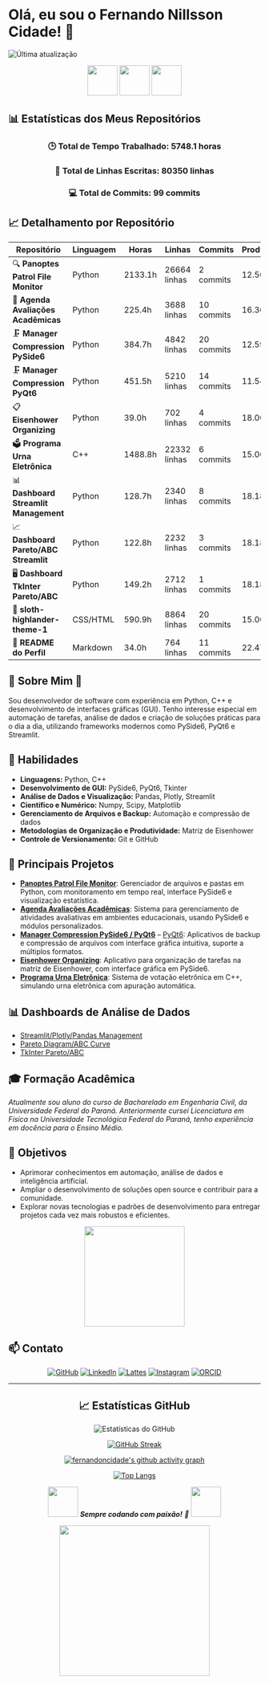 # Olá, eu sou o Fernando Nillsson Cidade! 👋

![Última atualização](https://img.shields.io/github/last-commit/fernandoncidade/fernandoncidade?label=Estatísticas%20atualizadas%20em&style=flat-square)

<div align="center">
  <img src="https://media.giphy.com/media/qgQUggAC3Pfv687qPC/giphy.gif" width="60" height="60"/>
  <img src="https://media.giphy.com/media/L1R1tvI9svkIWwpVYr/giphy.gif" width="60" height="60"/>
  <img src="https://media.giphy.com/media/du3J3cXyzhj75IOgvA/giphy.gif" width="60" height="60"/>
</div>

## 📊 Estatísticas dos Meus Repositórios

<div align="center">

### 🕒 Total de Tempo Trabalhado: 5748.1 horas
### 📝 Total de Linhas Escritas: 80350 linhas
### 💻 Total de Commits: 99 commits

</div>

## 📈 Detalhamento por Repositório

| Repositório | Linguagem | Horas | Linhas | Commits | Produtividade |
|-------------|-----------|-------|--------|---------|---------------|
| 🔍 **Panoptes Patrol File Monitor** | Python | 2133.1h | 26664 linhas | 2 commits | 12.50 l/h |
| 📅 **Agenda Avaliações Acadêmicas** | Python | 225.4h | 3688 linhas | 10 commits | 16.36 l/h |
| 🗜️ **Manager Compression PySide6** | Python | 384.7h | 4842 linhas | 20 commits | 12.59 l/h |
| 🗜️ **Manager Compression PyQt6** | Python | 451.5h | 5210 linhas | 14 commits | 11.54 l/h |
| 📋 **Eisenhower Organizing** | Python | 39.0h | 702 linhas | 4 commits | 18.00 l/h |
| 🗳️ **Programa Urna Eletrônica** | C++ | 1488.8h | 22332 linhas | 6 commits | 15.00 l/h |
| 📊 **Dashboard Streamlit Management** | Python | 128.7h | 2340 linhas | 8 commits | 18.18 l/h |
| 📈 **Dashboard Pareto/ABC Streamlit** | Python | 122.8h | 2232 linhas | 3 commits | 18.18 l/h |
| 🖥️ **Dashboard TkInter Pareto/ABC** | Python | 149.2h | 2712 linhas | 1 commits | 18.18 l/h |
| 🎨 **sloth-highlander-theme-1** | CSS/HTML | 590.9h | 8864 linhas | 20 commits | 15.00 l/h |
| 📄 **README do Perfil** | Markdown | 34.0h | 764 linhas | 11 commits | 22.47 l/h |

## 🌻 Sobre Mim 🌻

Sou desenvolvedor de software com experiência em Python, C++ e desenvolvimento de interfaces gráficas (GUI). Tenho interesse especial em automação de tarefas, análise de dados e criação de soluções práticas para o dia a dia, utilizando frameworks modernos como PySide6, PyQt6 e Streamlit.

## 🚀 Habilidades

- **Linguagens:** Python, C++
- **Desenvolvimento de GUI:** PySide6, PyQt6, Tkinter
- **Análise de Dados e Visualização:** Pandas, Plotly, Streamlit
- **Científico e Numérico:** Numpy, Scipy, Matplotlib
- **Gerenciamento de Arquivos e Backup:** Automação e compressão de dados
- **Metodologias de Organização e Produtividade:** Matriz de Eisenhower
- **Controle de Versionamento:** Git e GitHub

## 🎯 Principais Projetos

- [**Panoptes Patrol File Monitor**](https://github.com/fernandoncidade/Panoptes_Patrol_File_Monitor): Gerenciador de arquivos e pastas em Python, com monitoramento em tempo real, interface PySide6 e visualização estatística.
- [**Agenda Avaliações Acadêmicas**](https://github.com/fernandoncidade/Agenda_Avaliacoes_Academicas): Sistema para gerenciamento de atividades avaliativas em ambientes educacionais, usando PySide6 e módulos personalizados.
- [**Manager Compression PySide6 / PyQt6**](https://github.com/fernandoncidade/Manager_Compression_PySide6_v.0.0.1) – [PyQt6](https://github.com/fernandoncidade/Manager_Compression_PyQt6_v.0.0.1): Aplicativos de backup e compressão de arquivos com interface gráfica intuitiva, suporte a múltiplos formatos.
- [**Eisenhower Organizing**](https://github.com/fernandoncidade/eisenhower_organizing): Aplicativo para organização de tarefas na matriz de Eisenhower, com interface gráfica em PySide6.
- [**Programa Urna Eletrônica**](https://github.com/fernandoncidade/Programa_Urna_Eletronica): Sistema de votação eletrônica em C++, simulando urna eletrônica com apuração automática.

## 📊 Dashboards de Análise de Dados
- [Streamlit/Plotly/Pandas Management](https://github.com/fernandoncidade/Dashboard_Streamlit-Plotly-Pandas_Management)
- [Pareto Diagram/ABC Curve](https://github.com/fernandoncidade/Dashboard_Streamlit-Plotly-Pandas_Pareto-Diagram_ABC-Curve)
- [TkInter Pareto/ABC](https://github.com/fernandoncidade/Dashboard_TkInter_Pareto-Diagram_ABC-Curve)

## 🎓 Formação Acadêmica

*Atualmente sou aluno do curso de Bacharelado em Engenharia Civil, da Universidade Federal do Paraná. Anteriormente cursei Licenciatura em Física na Universidade Tecnológica Federal do Paraná, tenho experiência em docência para o Ensino Médio.*

## 🎯 Objetivos

- Aprimorar conhecimentos em automação, análise de dados e inteligência artificial.
- Ampliar o desenvolvimento de soluções open source e contribuir para a comunidade.
- Explorar novas tecnologias e padrões de desenvolvimento para entregar projetos cada vez mais robustos e eficientes.

<div align="center">
  <img src="https://media.giphy.com/media/M9gbBd9nbDrOTu1Mqx/giphy.gif" width="200"/>
</div>

## 📫 Contato

<div align="center">

[![GitHub](https://img.shields.io/badge/GitHub-fernandoncidade-181717?style=for-the-badge&logo=github)](https://github.com/fernandoncidade)
[![LinkedIn](https://img.shields.io/badge/LinkedIn-fernando--nillsson--cidade-0077B5?style=for-the-badge&logo=linkedin)](https://www.linkedin.com/in/fernando-nillsson-cidade)
[![Lattes](https://img.shields.io/badge/Lattes-fernando__n__cidade-orange?style=for-the-badge)](http://lattes.cnpq.br/1220810284745516)
[![Instagram](https://img.shields.io/badge/Instagram-fernandoncidade-E4405F?style=for-the-badge&logo=instagram)](https://www.instagram.com/fernandoncidade)
[![ORCID](https://img.shields.io/badge/ORCID-fernando_nillsson_cidade-orange?style=for-the-badge)](https://orcid.org/0009-0009-5146-9830)

</div>

---

<div align="center">

## 📈 Estatísticas GitHub

![Estatísticas do GitHub](https://github-readme-stats.vercel.app/api?username=fernandoncidade&theme=blue-green&show_icons=True&locale=pt-br)

[![GitHub Streak](https://streak-stats.demolab.com/?user=fernandoncidade&theme=ads-juicy-fresh&locale=pt-br)](https://git.io/streak-stats)

[![fernandoncidade's github activity graph](https://github-readme-activity-graph.vercel.app/graph?username=fernandoncidade&theme=merko&area=true&custom_title=Gráfico%20de%20Atividade%20de%20fernandoncidade&locale=pt-br)](https://github.com/ashutosh00710/github-readme-activity-graph)

[![Top Langs](https://beautiful-github-homepage.vercel.app/api/top-langs/?username=fernandoncidade\&layout=compact&theme=merko&locale=pt-br)](https://github.com/ishandutta2007/beautiful-github-homepage)

<img src="https://media.giphy.com/media/LnQjpWaON8nhr21vNW/giphy.gif" width="60"> <em><b>Sempre codando com paixão!</b> 🚀</em> <img src="https://media.giphy.com/media/LnQjpWaON8nhr21vNW/giphy.gif" width="60">

<div align="center">
  <img src="https://media.giphy.com/media/ZVik7pBtu9dNS/giphy.gif" width="300"/>
</div>

</div>

